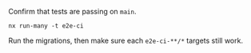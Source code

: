 Confirm that tests are passing on `main`.

```
nx run-many -t e2e-ci
```

Run the migrations, then make sure each `e2e-ci-**/*` targets still work.

